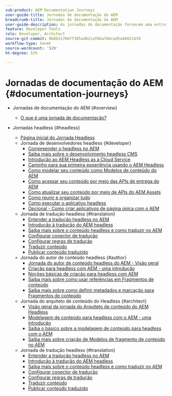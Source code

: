 ```yaml
---
sub-product: AEM Documentation Journeys
user-guide-title: Jornadas de documentação do AEM
breadcrumb-title: Jornadas de documentação do AEM
user-guide-description: As jornadas de documentação fornecem uma estrutura narrativa dentro da documentação do AEM, unindo recursos complexos e diferentes e permitindo resolver uma meta empresarial da maneira recomendada. As jornadas foram desenvolvidas para auxiliar os iniciantes no AEM, apresentando os conceitos e recursos que permitem atingir uma meta de A a Z.
feature: Developer Tools
role: Developer, Architect
source-git-commit: 0b8b517607f305ad82caf6ba766cad5a46021439
workflow-type: tm+mt
source-wordcount: '529'
ht-degree: 53%

---
```



# Jornadas de documentação do AEM {#documentation-journeys}

<!--
Please note that all links to other guides need to be absolute references with leading protocol and domain since SCCM does not allow pages to be referenced with relative links in multiple ToCs.
-->

+ Jornadas de documentação do AEM {#overview}
   + [O que é uma jornada de documentação?](home.md)

+ Jornadas headless {#headless}
   + [Página inicial do Jornada Headless](https://experienceleague.adobe.com/docs/experience-manager-65/headless-journey/home.html)
   + Jornada de desenvolvedores headless {#developer}
      + [Compreender o headless no AEM](https://experienceleague.adobe.com/docs/experience-manager-65/headless-journey/developer/overview.html)
      + [Saiba mais sobre o desenvolvimento headless CMS](https://experienceleague.adobe.com/docs/experience-manager-65/headless-journey/developer/learn-about.html)
      + [Introdução ao AEM Headless as a Cloud Service](https://experienceleague.adobe.com/docs/experience-manager-65/headless-journey/developer/getting-started.html)
      + [Caminho para sua primeira experiência usando o AEM Headless](https://experienceleague.adobe.com/docs/experience-manager-65/headless-journey/developer/path-to-first-experience.html)
      + [Como modelar seu conteúdo como Modelos de conteúdo do AEM](https://experienceleague.adobe.com/docs/experience-manager-65/headless-journey/developer/model-your-content.html)
      + [Como acessar seu conteúdo por meio das APIs de entrega do AEM](https://experienceleague.adobe.com/docs/experience-manager-65/headless-journey/developer/access-your-content.html)
      + [Como atualizar seu conteúdo por meio de APIs do AEM Assets](https://experienceleague.adobe.com/docs/experience-manager-65/headless-journey/developer/update-your-content.html)
      + [Como reunir e organizar tudo](https://experienceleague.adobe.com/docs/experience-manager-65/headless-journey/developer/put-it-all-together.html)
      + [Como executar o aplicativo headless](https://experienceleague.adobe.com/docs/experience-manager-65/headless-journey/developer/go-live.html)
      + [Opcional - Como criar aplicativos de página única com o AEM](https://experienceleague.adobe.com/docs/experience-manager-65/headless-journey/developer/create-spa.html)
   + Jornada de tradução headless {#translation}
      + [Entender a tradução headless no AEM](https://experienceleague.adobe.com/docs/experience-manager-65/headless-journey/translation/overview.html)
      + [Introdução à tradução do AEM headless](https://experienceleague.adobe.com/docs/experience-manager-65/headless-journey/translation/getting-started.html)
      + [Saiba mais sobre o conteúdo headless e como traduzir no AEM](https://experienceleague.adobe.com/docs/experience-manager-65/headless-journey/translation/learn-about.html)
      + [Configurar conector de tradução](https://experienceleague.adobe.com/docs/experience-manager-65/headless-journey/translation/configure-connector.html)
      + [Configurar regras de tradução](https://experienceleague.adobe.com/docs/experience-manager-65/headless-journey/translation/translation-rules.html)
      + [Traduzir conteúdo](https://experienceleague.adobe.com/docs/experience-manager-65/headless-journey/translation/translate-content.html)
      + [Publicar conteúdo traduzido](https://experienceleague.adobe.com/docs/experience-manager-65/headless-journey/translation/publish-content.html)
   + Jornada do autor de conteúdo headless {#author}
      + [Jornada do autor de conteúdo headless do AEM - Visão geral](https://experienceleague.adobe.com/docs/experience-manager-65/headless-journey/author/overview.html)
      + [Criação para headless com AEM - uma introdução](https://experienceleague.adobe.com/docs/experience-manager-65/headless-journey/author/introduction.html)
      + [Noções básicas de criação para headless com AEM](https://experienceleague.adobe.com/docs/experience-manager-65/headless-journey/author/basics.html)
      + [Saiba mais sobre como usar referências em Fragmentos de conteúdo](https://experienceleague.adobe.com/docs/experience-manager-65/headless-journey/author/references.html)
      + [Saiba mais sobre como definir metadados e marcação para Fragmentos de conteúdo](https://experienceleague.adobe.com/docs/experience-manager-65/headless-journey/author/metadata-tagging.html)
   + Jornada do arquiteto de conteúdo do Headless {#architect}
      + [Visão geral da jornada do Arquiteto de conteúdo do AEM Headless](https://experienceleague.adobe.com/docs/experience-manager-65/headless-journey/architect/overview.html)
      + [Modelagem de conteúdo para headless com o AEM - uma introdução](https://experienceleague.adobe.com/docs/experience-manager-65/headless-journey/architect/introduction.html)
      + [Saiba o básico sobre a modelagem de conteúdo para headless com o AEM](https://experienceleague.adobe.com/docs/experience-manager-65/headless-journey/architect/basics.html)
      + [Saiba mais sobre criação de Modelos de fragmento de conteúdo no AEM](https://experienceleague.adobe.com/docs/experience-manager-65/headless-journey/architect/model-structure.html)
   + Jornada de tradução headless {#translation}
      + [Entender a tradução headless no AEM](https://experienceleague.adobe.com/docs/experience-manager-65/headless-journey/translation/overview.html)
      + [Introdução à tradução do AEM headless](https://experienceleague.adobe.com/docs/experience-manager-65/headless-journey/translation/getting-started.html)
      + [Saiba mais sobre o conteúdo headless e como traduzir no AEM](https://experienceleague.adobe.com/docs/experience-manager-65/headless-journey/translation/learn-about.html)
      + [Configurar conector de tradução](https://experienceleague.adobe.com/docs/experience-manager-65/headless-journey/translation/configure-connector.html)
      + [Configurar regras de tradução](https://experienceleague.adobe.com/docs/experience-manager-65/headless-journey/translation/translation-rules.html)
      + [Traduzir conteúdo](https://experienceleague.adobe.com/docs/experience-manager-65/headless-journey/translation/translate-content.html)
      + [Publicar conteúdo traduzido](https://experienceleague.adobe.com/docs/experience-manager-65/headless-journey/translation/publish-content.html)
